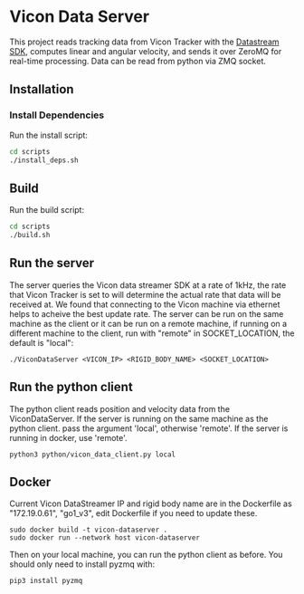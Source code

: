 # Vicon Data Server

This project reads tracking data from Vicon Tracker with the [Datastream SDK](https://www.vicon.com/software/datastream-sdk/), computes linear and angular velocity, and sends it over ZeroMQ for real-time processing. 
Data can be read from python via ZMQ socket.

## Installation

### **Install Dependencies**
Run the install script:
```bash
cd scripts
./install_deps.sh
```

## Build

Run the build script:
```bash
cd scripts
./build.sh
```

## Run the server
The server queries the Vicon data streamer SDK at a rate of 1kHz, the rate that Vicon Tracker is set to will determine the actual rate that data will be received at. We found that connecting to the Vicon machine via ethernet helps to acheive the best update rate.
The server can be run on the same machine as the client or it can be run on a remote machine, if running on a different machine to the client, run with "remote" in SOCKET_LOCATION, the default is "local":

```
./ViconDataServer <VICON_IP> <RIGID_BODY_NAME> <SOCKET_LOCATION>
```

## Run the python client
The python client reads position and velocity data from the ViconDataServer. If the server is running on the same machine as the python client. pass the argument 'local', otherwise 'remote'. If the server is running in docker, use 'remote'.

```
python3 python/vicon_data_client.py local
```

## Docker

Current Vicon DataStreamer IP and rigid body name are in the Dockerfile as "172.19.0.61", "go1_v3", edit Dockerfile if you need to update these.

```
sudo docker build -t vicon-dataserver .
sudo docker run --network host vicon-dataserver
```

Then on your local machine, you can run the python client as before. You should only need to install pyzmq with:

```
pip3 install pyzmq
```
